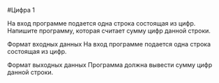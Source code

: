 #Цифра 1

На вход программе подается одна строка состоящая из цифр. Напишите программу, которая считает сумму цифр данной строки.

Формат входных данных
На вход программе подается одна строка состоящая из цифр.

Формат выходных данных
Программа должна вывести сумму цифр данной строки.